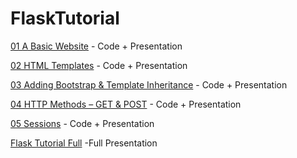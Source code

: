# FlaskTutorial

[01 A Basic Website](https://github.com/MarizzaM/FlaskTutorial/tree/Flask_01_BasicWebsite) - Code + Presentation

[02 HTML Templates](https://github.com/MarizzaM/FlaskTutorial/tree/Flask_02_HTML_Templates) - Code + Presentation

[03 Adding Bootstrap & Template Inheritance](https://https://github.com/MarizzaM/FlaskTutorial/tree/Flask_03_AddingBootstrap_TemplateInheritance) - Code + Presentation

[04 HTTP Methods – GET & POST](https://github.com/MarizzaM/FlaskTutorial/tree/Flask_04_HTTP_Methods_GET_POST) - Code + Presentation

[05 Sessions](https://https://github.com/MarizzaM/FlaskTutorial/tree/Flask_05_Sessions) - Code + Presentation

[Flask Tutorial Full](https://github.com/MarizzaM/FlaskTutorial/blob/main/Flask_full.pdf) -Full Presentation
